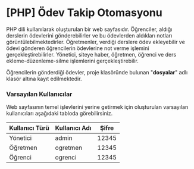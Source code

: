 # [PHP] Ödev Takip Otomasyonu
PHP dili kullanılarak oluşturulan bir web sayfasıdır. Öğrenciler, aldığı derslerin ödevlerini gönderebilirler ve bu ödevlerden aldıkları notları görüntülebilmektedirler. Öğretmenler, verdiği derslere ödev ekleyebilir ve ödevi gönderen öğrencilerin ödevlerine not verme işlemini gerçekleştirebilirler. Yönetici, siteye haber, öğretmen, öğrenci ve ders ekleme-düzenleme-silme işlemlerini gerçekleştirebilir.

Öğrencilerin gönderdiği ödevler, proje klasöründe bulunan "**dosyalar**" adlı klasör altına kayıt edilmektedir.

### Varsayılan Kullanıcılar

Web sayfasının temel işlevlerini yerine getirmek için oluşturulan varsayılan kullanıcıları aşağıdaki tabloda görebilirsiniz.

| Kullanıcı Türü | Kullanıcı Adı | Şifre |
| ------ | ------ | ------ |
| Yönetici | admin | 12345 |
| Öğretmen | ogretmen | 12345 |
| Öğrenci | ogrenci | 12345 |
